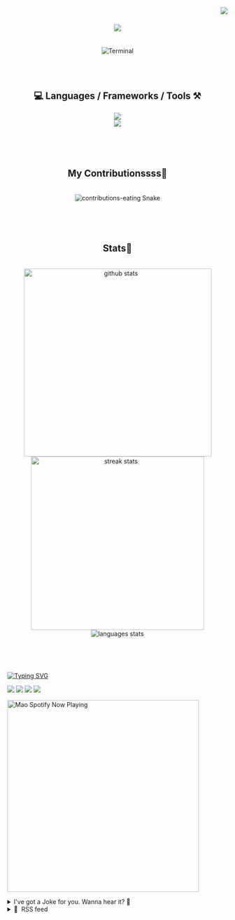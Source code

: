 <!-- TODO 
Update Socials
Update "Technologies"
Update Top Languages (exclude forked repositories)
Update Blog Feed (daily.dev bookmarks)
-->

<!-- VISITOR BADGE -->
<!-- https://github.com/hehuapei/visitor-badge -->

<img align="right" src="https://visitor-badge.laobi.icu/badge?page_id=mao1910.mao1910&left_color=%2379DAF9&right_color=%23FE6E96" />


<!-- TYPING SVG -->
<!-- https://github.com/DenverCoder1/readme-typing-svg -->

<h1 align="center">
    <img src="https://readme-typing-svg.herokuapp.com/?font=Righteous&size=35&center=true&vCenter=true&width=500&height=70&color=FE6E96&font=poppins&duration=5000&lines=Hi+There!+👋;+I'm+Mao!;" />
</h1>

<br/>


<!-- ABOUT ME TERMINAL -->
<div align="center">
<img src="/assets/terminal-17.gif?raw=true" alt="Terminal"/>
</div>
<br/><br/><br/>


<!-- TECHNOLOGIES LOGOS -->
<!-- https://github.com/tandpfun/skill-icons -->

<h2 align="center">💻 Languages / Frameworks / Tools ⚒️</h2>
<div align="center">
    <img src="https://skillicons.dev/icons?i=express,nodejs,spring,cs,vite,svelte,html,css,tailwind,react,nextjs" />
    <br/>
    <img src="https://skillicons.dev/icons?i=firebase,supabase,mongo,postgresql,mysql,redis,postman,vscode,idea,figma,github" />
</div>

<br/><br/><br/>


<!-- CONTRIBUTIONS SNAKE GAME -->
<!-- https://github.com/Platane/snk -->

<div align="center">
  <h2> My Contributionssss🐍 </h2>
  <br>
  <img alt="contributions-eating Snake" src="https://raw.githubusercontent.com/mao1910/mao1910/output/github-contribution-grid-snake.svg" />

  <!-- Four lines below suggested by Planate for Dark mode-->
  <picture>
  <source media="(prefers-color-scheme: dark)" srcset="github-snake-dark.svg" />
  <source media="(prefers-color-scheme: light)" srcset="github-snake.svg" />
  </picture>
  
  <br/><br/><br/>
</div>


<!-- GITHUB STATS -->
<!-- https://github.com/DenverCoder1/github-readme-streak-stats --> <!--  My Vercel -->
<!-- https://github.com/anuraghazra/github-readme-stats --> <!--  My  Vercel -->

<h2 align="center"> Stats📝 </h2>
  <br>
<div align=center>
  <img width=429 src="https://github-readme-stats-mao1910.vercel.app/api?username=mao1910&count_private=true&show_icons=true&theme=dracula&rank_icon=github&hide=contribs&border_radius=10&border_color=79DAF9" alt="github stats"/>
  <img width=396 src="https://github-readme-streak-stats-2235.vercel.app?user=mao1910&count_private=true&theme=dracula&currStreakNum=79DAF9&currStreakLabel=FE6E96&border_radius=10&border=79DAF9" alt="streak stats"/>
  <br/>
  <img src="https://github-readme-stats-mao1910.vercel.app/api/top-langs/?username=mao1910&layout=compact&theme=dracula&border_radius=10&size_weight=0.5&count_weight=0.5&border_color=79DAF9&hide=html" alt="languages stats" />
</div>

<br/><br/><br/>


<!-- FOOTER -->
<!-- https://github.com/DenverCoder1/readme-typing-svg -->
<!-- https://readme-typing-svg.demolab.com/demo/ -->

<a href="https://git.io/typing-svg"><img src="https://readme-typing-svg.demolab.com?font=Poppins&pause=1000&color=FE6E96&width=535&lines=Thanks+for+dropping+by!;Feel+free+to+check+any+of+the+Socials+below+%F0%9F%91%87;Or+the+Joke+Of+The+Day+if+you're+down+for+a+giggle+%F0%9F%98%9D;Hope+to+see+you+again+%F0%9F%91%8A;Uh%3F+You're+still+here%3F;Well...+I'm+running+out+of+things+to+say...;Tell+you+what%2C+due+to+your+effort+and+perseverance%2C;I+shall+present+you+with+a+short+poem%3A;%22To+code%2C+or+not+to+code%2C+that+is+the+question%3A;Whether+'tis+nobler+in+the+IDE+to+debug;The+errors+and+issues+of+outrageous+software%2C;Or+to+take+up+the+keyboard+against+a+sea+of+bugs;And+by+coding%2C+end+them.%22;by+William+Shakespeare%2C+probably.+;Pretty+sure+that's+Hamlet's.;Alrighty%2C+this+has+been+fun.;But+I'll+restart+the+loop+now...+see+ya+soon!" alt="Typing SVG" /></a>


<!--  SOCIAL NETWORKS -->
<!-- https://github.com/alexandresanlim/Badges4-README.md-Profile -->

  <div> 
    <a href="https://www.deviantart.com/madeinkobaia/art/my-profile-is-under-construction-265626465" target="_blank"><img src="https://img.shields.io/badge/-LinkedIn-%230077B5?style=for-the-badge&logo=linkedin&logoColor=white" target="_blank"></a> <!-- ADD LINKEDIN PROFILE -->
    <a href = "https://www.nicepng.com/ourpic/u2q8o0t4t4r5o0r5_website-under-construction-png-graphic-transparent-website-under/"><img src="https://img.shields.io/badge/Portfolio-4285F4?style=for-the-badge&logo=Google-chrome&logoColor=white" target="_blank"></a> <!-- ADD PORTFOLIO WEBSITE -->
    <a href="https://discord.gg" target="_blank"><img src="https://img.shields.io/badge/Discord-7289DA?style=for-the-badge&logo=discord&logoColor=white" target="_blank"></a> <!-- ADD DISCORD --> <!-- User or Server? -->
    <a href = "mailto:mao1910dev@gmail.com"><img src="https://img.shields.io/badge/Gmail-D14836?style=for-the-badge&logo=gmail&logoColor=white" target="_blank"></a>
  </div>


<!-- SPOTIFY PLAYING-->
<!-- https://github.com/novatorem/novatorem --> <!-- My Vercel -->

[<img width=438px src="https://spotify-now-playing-git-main-mao1910.vercel.app//api/spotify/?border_color=FE6E96" alt="Mao Spotify Now Playing" />](https://open.spotify.com/user/31542et242zglhf42ydrtqgvuvde)


<!-- JOKE OF THE DAY -->
<!-- https://github.com/ABSphreak/readme-jokes --> <!-- My Vercel -->

<details>
<summary>I've got a Joke for you. Wanna hear it? 🙈</summary>

<br/>

 <tr>
 <td style="padding-top:4px"><img src = "https://readme-jokes-git-master-mao1910.vercel.app/api?&theme=dracula"></td>
 </tr>

</details>


<!-- RSS FEED -->
<!-- https://github.com/gautamkrishnar/blog-post-workflow -->

<details>
<summary>📕 &nbsp;RSS feed</summary>

<br/>


<!-- BLOG-POST-LIST:START -->
 #### - [Create your next project with "create-blank-app" CLI](https://dev.to/ngduc/create-your-next-project-with-create-blank-app-cli-4391) 
 <details><summary>Article</summary> <p><a href="https://res.cloudinary.com/practicaldev/image/fetch/s--TiC4-Nai--/c_limit%2Cf_auto%2Cfl_progressive%2Cq_66%2Cw_800/https://i.imgur.com/pAkj3k9.gif" class="article-body-image-wrapper"><img src="https://res.cloudinary.com/practicaldev/image/fetch/s--TiC4-Nai--/c_limit%2Cf_auto%2Cfl_progressive%2Cq_66%2Cw_800/https://i.imgur.com/pAkj3k9.gif" width="800" height="461"></a></p>

<p>Setting up a new project can be a tedious task, especially when you're dealing with multiple tech stacks. Wouldn't it be great if we could automate this process with a single command? That's where <strong>create-blank-app</strong> comes into play.</p>

<p>With the advent of AI technologies in the programming world, developers are now finding more efficient ways to create project codes. One of the latest techniques involves using OpenAI's ChatGPT to generate new project code. This method simplifies and accelerates the process of initializing projects with various tech stacks. In this blog post, I will introduce a tool named <strong>create-blank-app</strong> (or <strong>cba</strong> for short), which leverages this cutting-edge technique.</p>

<h3>
  
  
  Simplify Your Project Initialization with 'create-blank-app'
</h3>

<p><strong>create-blank-app</strong> is a powerful command-line tool designed to simplify the process of creating new apps. Users can quickly search for tech stacks using keywords, which makes this tool highly flexible and customizable. One of the unique features of <strong>create-blank-app</strong> is its support for generative AI. With just one command, you can leverage the power of AI to kick-start your project.</p>

<p>To install <strong>create-blank-app</strong>, assume you already have NodeJS installed, just run: <code>$ npm install create-blank-app -g</code></p>

<h3>
  
  
  Supported Tech Stacks
</h3>

<p><strong>create-blank-app</strong> supports a wide range of popular tech stacks:</p>

<p>Frontend Frameworks: Vite, bun, create-react-app (CRA), create-next-app (CNA), create-nuxt-app, angular, create-web3js-app (CWA), and create-react-native-app (Expo)<br>
Backend Framework: Express-generator-typescript<br>
Mobile: React-native init<br>
Bundler: Vite (vue, react, preact, lit-element, svelte app)</p>

<h3>
  
  
  Using ChatGPT with create-blank-app (optional)
</h3>

<p>In addition to these tech stacks, create-blank-app also supports ChatGPT to generate a new app using a prompt file. This feature turbocharges the app creation process by allowing you to leverage the power of AI.</p>

<p>Steps to generate a New Project using ChatGPT:</p>

<ol>
<li>Set OpenAI api key like <code>$ export OPENAI_API_KEY=&lt;yourkey&gt;</code>
</li>
<li>Create an empty directory, inside, write your prompt in the <strong>"prompt" file</strong> (or "prompt.gpt4" for gpt-4 model).</li>
<li>Outside that directory, run: <code>$ cba &lt;name&gt;</code>
</li>
</ol>

<h3>
  
  
  Wrapping Up
</h3>

<p>Embrace the future of coding with <strong>create-blank-app</strong>, setting up a new project with your desired tech stack is just a command away. The support for ChatGPT adds another layer of convenience, not only does it save you time and effort, but with AI-driven code generation, it also opens new possibilities. Give it a try, contribute on GitHub, or share your feedback to help improve this tool.</p>

<ul>
<li>Github: <a href="https://github.com/ngduc/create-blank-app">https://github.com/ngduc/create-blank-app</a>
</li>
</ul>

 </details> 
 <hr /> 

 #### - [How to Achieve true AI Alignment?](https://dev.to/sarthology/how-to-achieve-true-ai-alignment-4ejm) 
 <details><summary>Article</summary> <p>Today, while having a random conversation with a friend on Twitter about AI, a thought crossed my mind. So I decided to share it here among brilliant minds and ask, "What will you build with AI now?" 🤖🤔💡</p>

<blockquote>
<p>I can confidently say that AI can solve many problems, but the most crucial ones are often found within ourselves. If we can genuinely recognize our flaws, AI can be a valuable assistant in addressing them. Flaws within us may persist even when our intentions are good. However, where humans may falter is in finding the courage to confront them. This is because it's a challenging task and requires hard work, and AI can help bear the weight of that effort, enabling us to achieve genuine AI alignment.</p>
</blockquote>

<p>What are your thoughts on it? Got an Idea to share? 🤔</p>

 </details> 
 <hr /> 

 #### - [CodeBehind framework is faster than ASP.NET Core](https://dev.to/elanatframework/codebehind-framework-is-faster-than-aspnet-core-3m70) 
 <details><summary>Article</summary> <p>Based on tests conducted by <a href="https://github.com/elanatframework">Elanat Framework</a>, the <a href="https://github.com/elanatframework/Code_behind">CodeBehind framework</a> is faster than the default cshtml structure in ASP.NET Core.</p>

<p>In this performance test, we examine the performance of the default ASP.NET Core structure compared to CodeBehind. This review was done on .NET Core version 7.0 and CodeBehind version 1.5.2. This review is only focused on view section in MVC; In version 1.5.2 of CodeBehind, we need to specify the Controller class in the view section.</p>

<h2>
  
  
  Classes and codes of the examined frameworks
</h2>

<h3>
  
  
  ASP.NET Core
</h3>

<p>cshtml<br>
</p>

<div class="highlight js-code-highlight">
<pre class="highlight html"><code>@page
@{
    Random rand = new Random();
}

<span class="nt">&lt;div&gt;</span>
    <span class="nt">&lt;h1&gt;</span>@rand.Next(1000000)<span class="nt">&lt;/h1&gt;</span>
<span class="nt">&lt;/div&gt;</span>
</code></pre>

</div>



<p>The above codes are repeated in 10 pages (page1, page2, page3, ..., page10)</p>

<p>Program.cs class<br>
</p>

<div class="highlight js-code-highlight">
<pre class="highlight csharp"><code><span class="kt">var</span> <span class="n">builder</span> <span class="p">=</span> <span class="n">WebApplication</span><span class="p">.</span><span class="nf">CreateBuilder</span><span class="p">(</span><span class="n">args</span><span class="p">);</span>

<span class="n">builder</span><span class="p">.</span><span class="n">Services</span><span class="p">.</span><span class="nf">AddRazorPages</span><span class="p">();</span>

<span class="kt">var</span> <span class="n">app</span> <span class="p">=</span> <span class="n">builder</span><span class="p">.</span><span class="nf">Build</span><span class="p">();</span>

<span class="n">app</span><span class="p">.</span><span class="nf">MapRazorPages</span><span class="p">();</span>

<span class="n">app</span><span class="p">.</span><span class="nf">Run</span><span class="p">();</span>
</code></pre>

</div>



<h3>
  
  
  CodeBehind
</h3>

<p>aspx<br>
</p>

<div class="highlight js-code-highlight">
<pre class="highlight html"><code><span class="nt">&lt;</span><span class="err">%@</span> <span class="na">Page</span> <span class="na">Controller=</span><span class="s">"PerformanceTestCodeBehind.DefaultController"</span> <span class="err">%</span><span class="nt">&gt;</span>
<span class="nt">&lt;</span><span class="err">%</span><span class="na">Random</span> <span class="na">rand = </span><span class="s">new</span> <span class="na">Random</span><span class="err">();%</span><span class="nt">&gt;</span>

<span class="nt">&lt;div&gt;</span>
    <span class="nt">&lt;h1&gt;&lt;</span><span class="err">%=</span><span class="na">rand.Next</span><span class="err">(1000000)%</span><span class="nt">&gt;&lt;/h1&gt;</span>
<span class="nt">&lt;/div&gt;</span>
</code></pre>

</div>



<p>The above codes are repeated in 10 pages (page1.aspx, page2.aspx, page3.aspx, ..., page10.aspx)</p>

<p>Controller<br>
</p>

<div class="highlight js-code-highlight">
<pre class="highlight csharp"><code><span class="k">using</span> <span class="nn">CodeBehind</span><span class="p">;</span>

<span class="k">namespace</span> <span class="nn">PerformanceTestCodeBehind</span>
<span class="p">{</span>
    <span class="k">public</span> <span class="k">partial</span> <span class="k">class</span> <span class="nc">DefaultController</span> <span class="p">:</span> <span class="n">CodeBehindController</span>
    <span class="p">{</span>
        <span class="k">public</span> <span class="k">void</span> <span class="nf">PageLoad</span><span class="p">(</span><span class="n">HttpContext</span> <span class="n">context</span><span class="p">)</span>
        <span class="p">{</span>

        <span class="p">}</span>
    <span class="p">}</span>
<span class="p">}</span>
</code></pre>

</div>



<p>Note: Controller is required in CodeBehind framework version 1.5.2</p>

<p>Program.cs class<br>
</p>

<div class="highlight js-code-highlight">
<pre class="highlight csharp"><code><span class="k">using</span> <span class="nn">CodeBehind</span><span class="p">;</span>
<span class="k">using</span> <span class="nn">SetCodeBehind</span><span class="p">;</span>

<span class="kt">var</span> <span class="n">builder</span> <span class="p">=</span> <span class="n">WebApplication</span><span class="p">.</span><span class="nf">CreateBuilder</span><span class="p">(</span><span class="n">args</span><span class="p">);</span>

<span class="kt">var</span> <span class="n">app</span> <span class="p">=</span> <span class="n">builder</span><span class="p">.</span><span class="nf">Build</span><span class="p">();</span>

<span class="n">CodeBehindCompiler</span><span class="p">.</span><span class="nf">Initialization</span><span class="p">(</span><span class="k">true</span><span class="p">);</span>

<span class="n">app</span><span class="p">.</span><span class="nf">Run</span><span class="p">(</span><span class="k">async</span> <span class="n">context</span> <span class="p">=&gt;</span>
<span class="p">{</span>
    <span class="n">CodeBehindExecute</span> <span class="n">execute</span> <span class="p">=</span> <span class="k">new</span> <span class="nf">CodeBehindExecute</span><span class="p">();</span>
    <span class="k">await</span> <span class="n">context</span><span class="p">.</span><span class="n">Response</span><span class="p">.</span><span class="nf">WriteAsync</span><span class="p">(</span><span class="n">execute</span><span class="p">.</span><span class="nf">Run</span><span class="p">(</span><span class="n">context</span><span class="p">));</span>
<span class="p">});</span>

<span class="n">app</span><span class="p">.</span><span class="nf">Run</span><span class="p">();</span>
</code></pre>

</div>



<h3>
  
  
  Test methods
</h3>

<ul>
<li>Almost 2 minutes before running the tests, we checked the systems installed on the web server at least once to make sure that the systems are not sleeping.</li>
<li>In this test, we also checked the number of answers in a fixed time and the elapsed time for the number of fixed answers.</li>
</ul>

<h2>
  
  
  Performance test based on the time elapsed after 10,000 responses
</h2>



<div class="highlight js-code-highlight">
<pre class="highlight diff"><code><span class="p">using CodeBehind;
</span>
namespace PerformanceTestCsHtmlVSCodeBehind
<span class="err">{</span>
    public partial class DefaultController : CodeBehindController
    {
        public void PageLoad(HttpContext context)
        {
            DateTime startTime = DateTime.Now;
            Random rand = new Random();
            HttpClient webClient = new HttpClient();

            string DataValue = "";

            for (int i = 0; i &lt; 10000; i++)
            {
<span class="gi">+                DataValue = webClient.GetStringAsync("http://192.168.1.4/page" + rand.Next(1,10) + ".aspx").Result; // CodeBehind aspx
+                DataValue = webClient.GetStringAsync("http://192.168.56.1/page" + rand.Next(1,10)).Result; // ASP.NET Core Defualt cshtml
</span>            }

            DateTime endTime = DateTime.Now;
            TimeSpan duration = endTime.Subtract(startTime);

            Write("Duration: " + duration.TotalMilliseconds + " ms - LastDataValue: " + DataValue);
        }
    }
<span class="err">}</span>
</code></pre>

</div>



<p>Please note that each line of code specified in the class above has been tested separately.</p>

<p><strong>Performance table by miliseconds (Lower is better)</strong></p>

<p>10,000 responses<br>
<a href="https://res.cloudinary.com/practicaldev/image/fetch/s--mZkaV7Dg--/c_limit%2Cf_auto%2Cfl_progressive%2Cq_auto%2Cw_800/https://dev-to-uploads.s3.amazonaws.com/uploads/articles/3fhit56ouf0js5vfwrun.png" class="article-body-image-wrapper"><img src="https://res.cloudinary.com/practicaldev/image/fetch/s--mZkaV7Dg--/c_limit%2Cf_auto%2Cfl_progressive%2Cq_auto%2Cw_800/https://dev-to-uploads.s3.amazonaws.com/uploads/articles/3fhit56ouf0js5vfwrun.png" alt="Performance table by miliseconds - 10,000 responses" width="347" height="445"></a></p>

<p>CodeBehind is 3.64% better</p>

<p>Average for 20,000 responses<br>
<a href="https://res.cloudinary.com/practicaldev/image/fetch/s--gcT2G6TX--/c_limit%2Cf_auto%2Cfl_progressive%2Cq_auto%2Cw_800/https://dev-to-uploads.s3.amazonaws.com/uploads/articles/254frvvmjwo9ucrdrjf8.png" class="article-body-image-wrapper"><img src="https://res.cloudinary.com/practicaldev/image/fetch/s--gcT2G6TX--/c_limit%2Cf_auto%2Cfl_progressive%2Cq_auto%2Cw_800/https://dev-to-uploads.s3.amazonaws.com/uploads/articles/254frvvmjwo9ucrdrjf8.png" alt="Performance table by miliseconds - 20,000 responses" width="348" height="75"></a></p>

<p>CodeBehind is 8.1% better</p>

<h2>
  
  
  Performance test based on the number of responses after 10 seconds
</h2>



<div class="highlight js-code-highlight">
<pre class="highlight diff"><code><span class="p">using CodeBehind;
</span>
namespace PerformanceTestCsHtmlVSCodeBehind
<span class="err">{</span>
    public partial class DefaultController : CodeBehindController
    {
        public void PageLoad(HttpContext context)
        {
            DateTime startTime = DateTime.Now;
            Random rand = new Random();
            HttpClient webClient = new HttpClient();

            string DataValue = "";
            int i = 0;

            while ((DateTime.Now - startTime).TotalMilliseconds &lt; 10000)
            {
<span class="gi">+                DataValue = webClient.GetStringAsync("http://192.168.1.4/page" + rand.Next(1, 10) + ".aspx").Result; // CodeBehind
+                DataValue = webClient.GetStringAsync("http://192.168.56.1/page" + rand.Next(1,10)).Result; // ASP.NET Core Defualt
</span>
                i++;
            }

            Write("RunCount: " + i + " - LastDataValue: " + DataValue);
        }
    }
<span class="err">}</span>
</code></pre>

</div>



<p>Please note that each line of code specified in the class above has been tested separately.</p>

<p><strong>Performance table by number of responses (Higher is better)</strong></p>

<p>10 seconds<br>
<a href="https://res.cloudinary.com/practicaldev/image/fetch/s--3EobkM_c--/c_limit%2Cf_auto%2Cfl_progressive%2Cq_auto%2Cw_800/https://dev-to-uploads.s3.amazonaws.com/uploads/articles/6d6l39dsx3ln9rcl9u4p.png" class="article-body-image-wrapper"><img src="https://res.cloudinary.com/practicaldev/image/fetch/s--3EobkM_c--/c_limit%2Cf_auto%2Cfl_progressive%2Cq_auto%2Cw_800/https://dev-to-uploads.s3.amazonaws.com/uploads/articles/6d6l39dsx3ln9rcl9u4p.png" alt="Performance table by number of responses - 10 seconds" width="348" height="445"></a></p>

<p>CodeBehind is 6.78% better</p>

<p>Average for 20 seconds<br>
<a href="https://res.cloudinary.com/practicaldev/image/fetch/s--5dcahFoG--/c_limit%2Cf_auto%2Cfl_progressive%2Cq_auto%2Cw_800/https://dev-to-uploads.s3.amazonaws.com/uploads/articles/yztd07f2887vxktco9la.png" class="article-body-image-wrapper"><img src="https://res.cloudinary.com/practicaldev/image/fetch/s--5dcahFoG--/c_limit%2Cf_auto%2Cfl_progressive%2Cq_auto%2Cw_800/https://dev-to-uploads.s3.amazonaws.com/uploads/articles/yztd07f2887vxktco9la.png" alt="Performance table by number of responses - 20 seconds" width="348" height="75"></a></p>

<p>CodeBehind is 7.54% better</p>

<h2>
  
  
  Conclusion
</h2>

<p>As it turns out, CodeBehind outperforms the default ASP.NET Core architecture.</p>

<p>Interestingly, the superiority of CodeBehind over the default structure of ASP.NET Core is not a linear graph, and the higher the number of requests over time, the greater the graph of superiority is drawn towards CodeBehind.</p>

<h3>
  
  
  Related links
</h3>

<p>CodeBehind on GitHub:<br>
<a href="https://github.com/elanatframework/Code_behind">https://github.com/elanatframework/Code_behind</a></p>

<p>Get CodeBehind from NuGet:<br>
<a href="https://www.nuget.org/packages/CodeBehind/">https://www.nuget.org/packages/CodeBehind/</a></p>

 </details> 
 <hr /> 

 #### - [Discussion of the Week - v7](https://dev.to/devteam/discussion-of-the-week-v7-3a) 
 <details><summary>Article</summary> <p>In this weekly roundup, we highlight what we believe to be the most thoughtful, helpful, and/or interesting discussion over the past week! Though we are strong believers in healthy and respectful debate, we typically try to choose discussions that are positive in nature and avoid those that are overly contentious.</p>

<p>Any folks whose articles we feature here will be rewarded with our Discussion of the Week badge. ✨</p>

<p><a href="https://res.cloudinary.com/practicaldev/image/fetch/s--6M-JeZHe--/c_limit%2Cf_auto%2Cfl_progressive%2Cq_auto%2Cw_800/https://dev-to-uploads.s3.amazonaws.com/uploads/articles/yvizv31dpchucxic2lxc.png" class="article-body-image-wrapper"><img src="https://res.cloudinary.com/practicaldev/image/fetch/s--6M-JeZHe--/c_limit%2Cf_auto%2Cfl_progressive%2Cq_auto%2Cw_800/https://dev-to-uploads.s3.amazonaws.com/uploads/articles/yvizv31dpchucxic2lxc.png" alt="The Discussion of the Week badge. It includes a roll of thread inside a speech bubble. The thread is a reference to comment threads." width="800" height="800"></a></p>

<p>Now that y'all understand the flow, let's go! 🏃💨</p>

<h2>
  
  
  The Discussion of the Week
</h2>

<p>Give it up for Jordan (<a class="mentioned-user" href="https://dev.to/jordantylerburchett">@jordantylerburchett</a>) for getting folks talking about their fave OSes with "<a href="https://dev.to/jordantylerburchett/what-is-your-favorite-operating-system-1048">What is your favorite operating system?</a>":</p>


<div class="ltag__link">
  <a href="/jordantylerburchett" class="ltag__link__link">
    <div class="ltag__link__pic">
      <img src="https://res.cloudinary.com/practicaldev/image/fetch/s--Si5cqtm8--/c_limit%2Cf_auto%2Cfl_progressive%2Cq_auto%2Cw_800/https://res.cloudinary.com/practicaldev/image/fetch/s--9TlNC9Oh--/c_fill%2Cf_auto%2Cfl_progressive%2Ch_150%2Cq_auto%2Cw_150/https://dev-to-uploads.s3.amazonaws.com/uploads/user/profile_image/1178221/ee7966c3-ba2b-46fc-8db3-d4ff2c2d4af4.jpg" alt="jordantylerburchett">
    </div>
  </a>
  <a href="/jordantylerburchett/what-is-your-favorite-operating-system-1048" class="ltag__link__link">
    <div class="ltag__link__content">
      <h2>What is your favorite operating system?</h2>
      <h3>Jordan Tyler Burchett ・ Oct 14</h3>
      <div class="ltag__link__taglist">
        <span class="ltag__link__tag">#discuss</span>
        <span class="ltag__link__tag">#developer</span>
        <span class="ltag__link__tag">#beginners</span>
        <span class="ltag__link__tag">#experience</span>
      </div>
    </div>
  </a>
</div>


<p>Classic question! Hey, oftentimes, it's the straightforward discussion topics like this one that really gets folks talking.</p>

<p>Take a look through the comments section and you'll see a whole plethora of operating systems being shouted out: MacOS Snow Leopard, Arch Linux, Alpine Linux, Ubuntu, openSUSE, Windows 10, Windows XP, AmigaOS, TempleOS... the list goes on and on. But don't just listen to me list off the OSes — where's the fun in that? Ya gotta hop into the post and check out the comments section to hear folks' reasonings and preferences for different situations.</p>

<p>Also, since Jordan was being humble and <a href="https://dev.to/jordantylerburchett/comment/2a3ml">only mentioned the OS they created once in the comments</a>, I figured I'd toot the horn for them and point y'all to <a href="http://www.egotech.company/download_refreshos_1-23.html">RefreshOS</a>. Gotta respect an OS creator doing their community research! ✊</p>

<h2>
  
  
  What are your picks?
</h2>

<p>The DEV Community is particularly special because of the kind, thoughtful, helpful, and entertaining discussions happening between community members. As such, we want to encourage folks to participate in discussions and reward those who are initiating or taking part in conversations across the community. After all, a community is made possible by the people interacting inside it.</p>

<p>There are loads of great discussions floating about in this community. This is just the one we chose to highlight. 🙂</p>

<p>I urge you all to share your favorite discussion of the past week below in the comments. And if you're up for it, give the author an @mention — it'll probably make 'em feel good. 💚</p>

 </details> 
 <hr /> 

 #### - [Don’t do it on Frontend or... Frontend good practices for devs](https://dev.to/lucasm/frontend-best-practices-guide-or-dont-do-it-on-frontend-32n4) 
 <details><summary>Article</summary> <h3>
  
  
  Console logs
</h3>

<p>Delete.</p>

<p>It's important to remove console.log in production code to prevent sensitive information leaks and enhance performance.</p>

<h3>
  
  
  Console errors and warnings
</h3>

<p>Investigate and fix.</p>

<p>It's important to address console errors in production code to maintain a smooth and error-free user experiences.</p>

<h3>
  
  
  Any in TypeScript
</h3>

<p>Do the correct typing.</p>

<p>Using <code>any</code> in TypeScript should be minimized in favor of explicit types to enhance code reliability and maintainability.</p>

<h3>
  
  
  Comment unused code
</h3>

<p>Delete.</p>

<p>Commenting out unused code is bad practice as it clutters the code, hinders maintenance, and may lead to outdated comment information.</p>

<h3>
  
  
  Super Components and Functions
</h3>

<p>If your component is large, the time has come to divide it into smaller components.</p>

<p>Think about the good old principle of SOLID called <em>Single Responsibility</em>.</p>

<h3>
  
  
  Rewrite CSS multiple times
</h3>

<p>For the love of Ada Lovelace, Alan Turing and Tim Berners Lee...</p>

<p>Don't rewrite colors, fonts and sizes repeatedly, use design tokens to your advantage, create global CSS variables or use libs.</p>

<p>Talk to your team about the advantages of using design tokens.</p>

<h3>
  
  
  Flags to ignore Linter
</h3>

<p>Example: use <code>/* eslint-disable @typescript-eslint/no-unused-vars */</code></p>

<p>Fix your code. </p>

<p>Don't send Pull Requests with linter errors or think carefully about what to ignore.</p>

<h3>
  
  
  Re-renders and loops consuming to many resources or crashing
</h3>

<p>Example: JavaScript loop functions or useEffect in React poorly applied.</p>

<p>This may cause infinite repetition in API calls or values that can overflow memory and crash your application.</p>

<p>Fix your logic.</p>

<ul>
<li>Note that your application runs in the browser and consumes limited end-user memory resources.</li>
</ul>

<h3>
  
  
  Business rules on the Frontend
</h3>

<p>Do not place and do not allow.</p>

<p>It is commonly agreed that any Frontend application cannot have business rules, only rules inherent to the user interface, for interaction and the user's successful journey.</p>

<p>Frontend is the client, not the server.</p>

<h3>
  
  
  Culture of not testing
</h3>

<p>Make tests happen on your codebase. No code is perfect.</p>

<p>Unit, Integration, Security, UX, Performance and Accessibility Tests. Use testing tools to generate error reports and improvements to correct your application.</p>

<p>Example: Cypress, Lighthouse, SAST in the deploy pipeline, etc.</p>

<p>Work in partnership with the UX, QA and Cybersecurity/Pentest teams if they exist on your company.</p>

<h3>
  
  
  Fear of communication
</h3>

<p>You are a human.</p>

<p>Please, whenever you are stuck, call another Dev or Technical Lead to share the problem you are facing.</p>

<p>Problems are solved faster through pair programming and thinking together! </p>

<p>Remember: They were once in your position and will help!</p>




<p>I hope you enjoyed! 😃✌🏻</p>

<p><strong>Do you have any more TIPS?</strong></p>

<p>Support my work on <a href="https://patreon.com/lucasm">Patreon.com/lucasm</a></p>

 </details> 
 <hr /> 
<!-- BLOG-POST-LIST:END -->
</table>
</details>


<!-- TODO
Change the 3stats boxes around, possibly two on top and one on bottom
Fix RSSfeed
Fix Spotify Playlists
Fix Socials [Portfolio, Discord, Linkedin]
In the future, add Public Repositories of Selected Projects
-->
